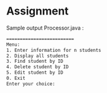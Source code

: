 # Assignment   

Sample output Processor.java :  

```xml
=========================
Menu:
1. Enter information for n students
2. Display all students
3. Find student by ID
4. Delete student by ID
5. Edit student by ID
0. Exit
Enter your choice: 
```
